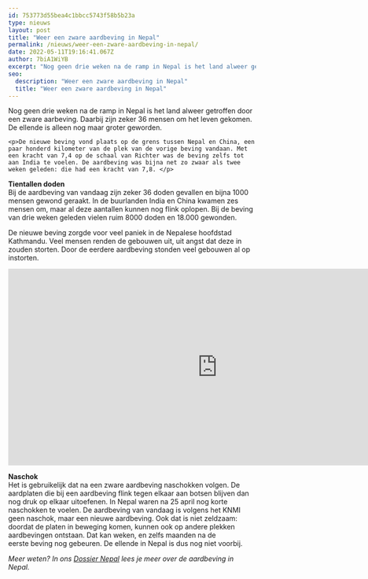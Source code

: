 ```yaml
---
id: 753773d55bea4c1bbcc5743f58b5b23a
type: nieuws
layout: post
title: "Weer een zware aardbeving in Nepal"
permalink: /nieuws/weer-een-zware-aardbeving-in-nepal/
date: 2022-05-11T19:16:41.067Z
author: 7biA1WiYB
excerpt: "Nog geen drie weken na de ramp in Nepal is het land alweer getroffen door een zware aarbeving. Daarbij zijn zeker 36 mensen om het leven gekomen. De ellende is alleen nog maar groter geworden.  "
seo:
  description: "Weer een zware aardbeving in Nepal"
  title: "Weer een zware aardbeving in Nepal"
---
```

Nog geen drie weken na de ramp in Nepal is het land alweer getroffen door een zware aarbeving. Daarbij zijn zeker 36 mensen om het leven gekomen. De ellende is alleen nog maar groter geworden.  

    <p>De nieuwe beving vond plaats op de grens tussen Nepal en China, een paar honderd kilometer van de plek van de vorige beving vandaan. Met een kracht van 7,4 op de schaal van Richter was de beving zelfs tot aan India te voelen. De aardbeving was bijna net zo zwaar als twee weken geleden: die had een kracht van 7,8. </p>
<p><strong>Tientallen doden</strong><br>Bij de aardbeving van vandaag zijn zeker 36 doden gevallen en bijna 1000 mensen gewond geraakt. In de buurlanden India en China kwamen zes mensen om, maar al deze aantallen kunnen nog flink oplopen. Bij de beving van drie weken geleden vielen ruim 8000 doden en 18.000 gewonden. </p>
<p>De nieuwe beving zorgde voor veel paniek in de Nepalese hoofdstad Kathmandu. Veel mensen renden de gebouwen uit, uit angst dat deze in zouden storten. Door de eerdere aardbeving stonden veel gebouwen al op instorten. </p>
<p><iframe frameborder="0" height="400" src="https://www.google.com/maps/embed?pb=!1m14!1m8!1m3!1d1807322.0592286645!2d86.97479427012554!3d27.781257379832308!3m2!1i1024!2i768!4f13.1!3m3!1m2!1s0x0%3A0x0!2zMjfCsDUwJzEzLjIiTiA4NsKwMDQnMzcuMiJF!5e0!3m2!1snl!2snl!4v1431434560460" width="850"></iframe></p>
<p><strong>Naschok</strong><br>Het is gebruikelijk dat na een zware aardbeving naschokken volgen. De aardplaten die bij een aardbeving flink tegen elkaar aan botsen blijven dan nog druk op elkaar uitoefenen. In Nepal waren na 25 april nog korte naschokken te voelen. De aardbeving van vandaag is volgens het KNMI geen naschok, maar een nieuwe aardbeving. Ook dat is niet zeldzaam: doordat de platen in beweging komen, kunnen ook op andere plekken aardbevingen ontstaan. Dat kan weken, en zelfs maanden na de eerste beving nog gebeuren. De ellende in Nepal is dus nog niet voorbij.</p>
<p><em>Meer weten? In ons <a href="https://7dagen.netlify.app/dossier-nepal">Dossier Nepal</a> lees je meer over de aardbeving in Nepal.</em></p>  
